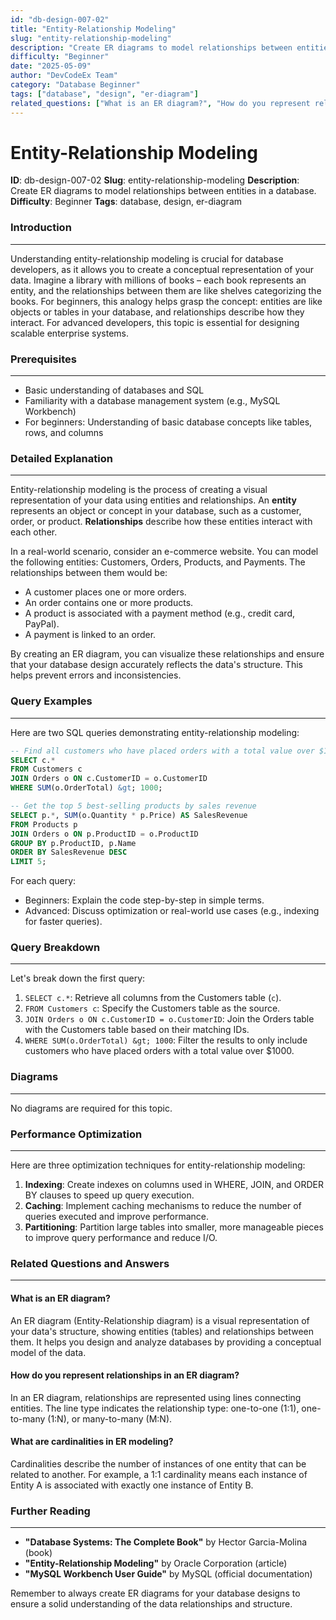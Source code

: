 ```yaml
---
id: "db-design-007-02"
title: "Entity-Relationship Modeling"
slug: "entity-relationship-modeling"
description: "Create ER diagrams to model relationships between entities in a database."
difficulty: "Beginner"
date: "2025-05-09"
author: "DevCodeEx Team"
category: "Database Beginner"
tags: ["database", "design", "er-diagram"]
related_questions: ["What is an ER diagram?", "How do you represent relationships in an ER diagram?", "What are cardinalities in ER modeling?"]
---
```


**Entity-Relationship Modeling**
==========================

**ID**: db-design-007-02
**Slug**: entity-relationship-modeling
**Description**: Create ER diagrams to model relationships between entities in a database.
**Difficulty**: Beginner
**Tags**: database, design, er-diagram

### Introduction
---------------

Understanding entity-relationship modeling is crucial for database developers, as it allows you to create a conceptual representation of your data. Imagine a library with millions of books – each book represents an entity, and the relationships between them are like shelves categorizing the books. For beginners, this analogy helps grasp the concept: entities are like objects or tables in your database, and relationships describe how they interact. For advanced developers, this topic is essential for designing scalable enterprise systems.

### Prerequisites
---------------

* Basic understanding of databases and SQL
* Familiarity with a database management system (e.g., MySQL Workbench)
* For beginners: Understanding of basic database concepts like tables, rows, and columns

### Detailed Explanation
----------------------

Entity-relationship modeling is the process of creating a visual representation of your data using entities and relationships. An **entity** represents an object or concept in your database, such as a customer, order, or product. **Relationships** describe how these entities interact with each other.

In a real-world scenario, consider an e-commerce website. You can model the following entities: Customers, Orders, Products, and Payments. The relationships between them would be:
* A customer places one or more orders.
* An order contains one or more products.
* A product is associated with a payment method (e.g., credit card, PayPal).
* A payment is linked to an order.

By creating an ER diagram, you can visualize these relationships and ensure that your database design accurately reflects the data's structure. This helps prevent errors and inconsistencies.

### Query Examples
-------------------

Here are two SQL queries demonstrating entity-relationship modeling:

```sql
-- Find all customers who have placed orders with a total value over $1000
SELECT c.*
FROM Customers c
JOIN Orders o ON c.CustomerID = o.CustomerID
WHERE SUM(o.OrderTotal) &gt; 1000;
```

```sql
-- Get the top 5 best-selling products by sales revenue
SELECT p.*, SUM(o.Quantity * p.Price) AS SalesRevenue
FROM Products p
JOIN Orders o ON p.ProductID = o.ProductID
GROUP BY p.ProductID, p.Name
ORDER BY SalesRevenue DESC
LIMIT 5;
```

For each query:
* Beginners: Explain the code step-by-step in simple terms.
* Advanced: Discuss optimization or real-world use cases (e.g., indexing for faster queries).

### Query Breakdown
-------------------

Let's break down the first query:

1. `SELECT c.*`: Retrieve all columns from the Customers table (`c`).
2. `FROM Customers c`: Specify the Customers table as the source.
3. `JOIN Orders o ON c.CustomerID = o.CustomerID`: Join the Orders table with the Customers table based on their matching IDs.
4. `WHERE SUM(o.OrderTotal) &gt; 1000`: Filter the results to only include customers who have placed orders with a total value over $1000.

### Diagrams
------------

No diagrams are required for this topic.

### Performance Optimization
---------------------------

Here are three optimization techniques for entity-relationship modeling:

1. **Indexing**: Create indexes on columns used in WHERE, JOIN, and ORDER BY clauses to speed up query execution.
2. **Caching**: Implement caching mechanisms to reduce the number of queries executed and improve performance.
3. **Partitioning**: Partition large tables into smaller, more manageable pieces to improve query performance and reduce I/O.

### Related Questions and Answers
-----------------------------------

#### What is an ER diagram?
An ER diagram (Entity-Relationship diagram) is a visual representation of your data's structure, showing entities (tables) and relationships between them. It helps you design and analyze databases by providing a conceptual model of the data.

#### How do you represent relationships in an ER diagram?
In an ER diagram, relationships are represented using lines connecting entities. The line type indicates the relationship type: one-to-one (1:1), one-to-many (1:N), or many-to-many (M:N).

#### What are cardinalities in ER modeling?
Cardinalities describe the number of instances of one entity that can be related to another. For example, a 1:1 cardinality means each instance of Entity A is associated with exactly one instance of Entity B.

### Further Reading
-------------------

* **"Database Systems: The Complete Book"** by Hector Garcia-Molina (book)
* **"Entity-Relationship Modeling"** by Oracle Corporation (article)
* **"MySQL Workbench User Guide"** by MySQL (official documentation)

Remember to always create ER diagrams for your database designs to ensure a solid understanding of the data relationships and structure.